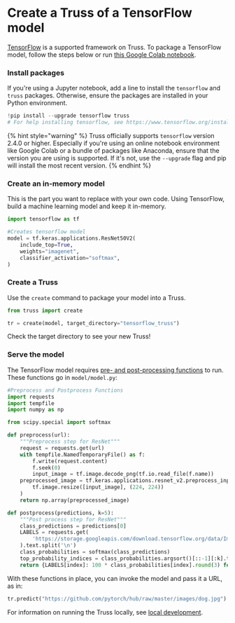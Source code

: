 # Create a Truss of a TensorFlow model

[TensorFlow](https://www.tensorflow.org/) is a supported framework on Truss. To package a TensorFlow model, follow the steps below  or run [this Google Colab notebook](https://colab.research.google.com/github/basetenlabs/truss/blob/main/docs/notebooks/tensorflow_example.ipynb).

### Install packages

If you're using a Jupyter notebook, add a line to install the `tensorflow` and `truss` packages. Otherwise, ensure the packages are installed in your Python environment.

```python
!pip install --upgrade tensorflow truss
# For help installing tensorflow, see https://www.tensorflow.org/install/pip
```

{% hint style="warning" %}
Truss officially supports `tensorflow` version 2.4.0 or higher. Especially if you're using an online notebook environment like Google Colab or a bundle of packages like Anaconda, ensure that the version you are using is supported. If it's not, use the `--upgrade` flag and pip will install the most recent version.
{% endhint %}

### Create an in-memory model

This is the part you want to replace with your own code. Using TensorFlow, build a machine learning model and keep it in-memory.

```python
import tensorflow as tf

#Creates tensorflow model
model = tf.keras.applications.ResNet50V2(
    include_top=True,
    weights="imagenet",
    classifier_activation="softmax",
)
```

### Create a Truss

Use the `create` command to package your model into a Truss.

```python
from truss import create

tr = create(model, target_directory="tensorflow_truss")
```

Check the target directory to see your new Truss!

### Serve the model

The TensorFlow model requires [pre- and post-processing functions](../develop/processing.md) to run. These functions go in `model/model.py`:

```python
#Preprocess and Postprocess Functions
import requests
import tempfile
import numpy as np

from scipy.special import softmax

def preprocess(url):
    """Preprocess step for ResNet"""
    request = requests.get(url)
    with tempfile.NamedTemporaryFile() as f:
        f.write(request.content)
        f.seek(0)
        input_image = tf.image.decode_png(tf.io.read_file(f.name))
    preprocessed_image = tf.keras.applications.resnet_v2.preprocess_input(
        tf.image.resize([input_image], (224, 224))
    )
    return np.array(preprocessed_image)

def postprocess(predictions, k=5):
    """Post process step for ResNet"""
    class_predictions = predictions[0]
    LABELS = requests.get(
        'https://storage.googleapis.com/download.tensorflow.org/data/ImageNetLabels.txt'
    ).text.split('\n')
    class_probabilities = softmax(class_predictions)
    top_probability_indices = class_probabilities.argsort()[::-1][:k].tolist()
    return {LABELS[index]: 100 * class_probabilities[index].round(3) for index in top_probability_indices}
```

With these functions in place, you can invoke the model and pass it a URL, as in:

```python
tr.predict("https://github.com/pytorch/hub/raw/master/images/dog.jpg")
```

For information on running the Truss locally, see [local development](../develop/localhost.md).
